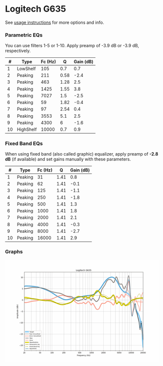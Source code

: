 # Logitech G635
See [usage instructions](https://github.com/jaakkopasanen/AutoEq#usage) for more options and info.

### Parametric EQs
You can use filters 1-5 or 1-10. Apply preamp of -3.9 dB or -3.9 dB, respectively.

|   # | Type      |   Fc (Hz) |    Q |   Gain (dB) |
|-----|-----------|-----------|------|-------------|
|   1 | LowShelf  |       105 | 0.7  |         0.7 |
|   2 | Peaking   |       211 | 0.58 |        -2.4 |
|   3 | Peaking   |       463 | 1.28 |         2.5 |
|   4 | Peaking   |      1425 | 1.55 |         3.8 |
|   5 | Peaking   |      7027 | 1.5  |        -2.5 |
|   6 | Peaking   |        59 | 1.82 |        -0.4 |
|   7 | Peaking   |        97 | 2.54 |         0.4 |
|   8 | Peaking   |      3553 | 5.1  |         2.5 |
|   9 | Peaking   |      4300 | 6    |        -1.6 |
|  10 | HighShelf |     10000 | 0.7  |         0.9 |

### Fixed Band EQs
When using fixed band (also called graphic) equalizer, apply preamp of **-2.8 dB** (if available) and set gains manually with these parameters.

|   # | Type    |   Fc (Hz) |    Q |   Gain (dB) |
|-----|---------|-----------|------|-------------|
|   1 | Peaking |        31 | 1.41 |         0.8 |
|   2 | Peaking |        62 | 1.41 |        -0.1 |
|   3 | Peaking |       125 | 1.41 |        -1.1 |
|   4 | Peaking |       250 | 1.41 |        -1.8 |
|   5 | Peaking |       500 | 1.41 |         1.3 |
|   6 | Peaking |      1000 | 1.41 |         1.8 |
|   7 | Peaking |      2000 | 1.41 |         2.1 |
|   8 | Peaking |      4000 | 1.41 |        -0.3 |
|   9 | Peaking |      8000 | 1.41 |        -2.7 |
|  10 | Peaking |     16000 | 1.41 |         2.9 |

### Graphs
![](./Logitech%20G635.png)
